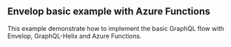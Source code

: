 ## Envelop basic example with Azure Functions

This example demonstrate how to implement the basic GraphQL flow with Envelop, GraphQL-Helix and Azure Functions.
